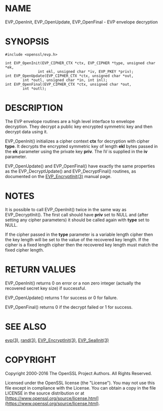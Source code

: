 # NAME

EVP\_OpenInit, EVP\_OpenUpdate, EVP\_OpenFinal - EVP envelope decryption

# SYNOPSIS

    #include <openssl/evp.h>

    int EVP_OpenInit(EVP_CIPHER_CTX *ctx, EVP_CIPHER *type, unsigned char *ek,
                   int ekl, unsigned char *iv, EVP_PKEY *priv);
    int EVP_OpenUpdate(EVP_CIPHER_CTX *ctx, unsigned char *out,
            int *outl, unsigned char *in, int inl);
    int EVP_OpenFinal(EVP_CIPHER_CTX *ctx, unsigned char *out,
            int *outl);

# DESCRIPTION

The EVP envelope routines are a high level interface to envelope
decryption. They decrypt a public key encrypted symmetric key and
then decrypt data using it.

EVP\_OpenInit() initializes a cipher context **ctx** for decryption
with cipher **type**. It decrypts the encrypted symmetric key of length
**ekl** bytes passed in the **ek** parameter using the private key **priv**.
The IV is supplied in the **iv** parameter.

EVP\_OpenUpdate() and EVP\_OpenFinal() have exactly the same properties
as the EVP\_DecryptUpdate() and EVP\_DecryptFinal() routines, as
documented on the [EVP\_EncryptInit(3)](http://man.he.net/man3/EVP_EncryptInit) manual
page.

# NOTES

It is possible to call EVP\_OpenInit() twice in the same way as
EVP\_DecryptInit(). The first call should have **priv** set to NULL
and (after setting any cipher parameters) it should be called again
with **type** set to NULL.

If the cipher passed in the **type** parameter is a variable length
cipher then the key length will be set to the value of the recovered
key length. If the cipher is a fixed length cipher then the recovered
key length must match the fixed cipher length.

# RETURN VALUES

EVP\_OpenInit() returns 0 on error or a non zero integer (actually the
recovered secret key size) if successful.

EVP\_OpenUpdate() returns 1 for success or 0 for failure.

EVP\_OpenFinal() returns 0 if the decrypt failed or 1 for success.

# SEE ALSO

[evp(3)](http://man.he.net/man3/evp), [rand(3)](http://man.he.net/man3/rand),
[EVP\_EncryptInit(3)](http://man.he.net/man3/EVP_EncryptInit),
[EVP\_SealInit(3)](http://man.he.net/man3/EVP_SealInit)

# COPYRIGHT

Copyright 2000-2016 The OpenSSL Project Authors. All Rights Reserved.

Licensed under the OpenSSL license (the "License").  You may not use
this file except in compliance with the License.  You can obtain a copy
in the file LICENSE in the source distribution or at
[https://www.openssl.org/source/license.html](https://www.openssl.org/source/license.html).
